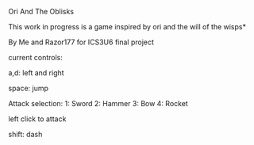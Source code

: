 Ori And The Oblisks

This work in progress is a game inspired by ori and the will of the wisps*

By Me and Razor177 for ICS3U6 final project

current controls:

a,d: left and right

space: jump

Attack selection: 
1: Sword
2: Hammer
3: Bow
4: Rocket

left click to attack

shift: dash
